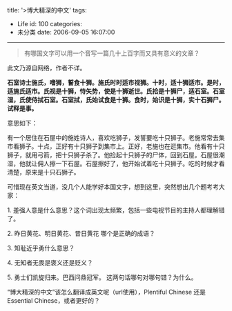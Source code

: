 title: '>博大精深的中文'
tags:
  - Life
id: 100
categories:
  - 未分类
date: 2006-09-05 16:07:00
---

>有哪国文字可以用一个音写一篇几十上百字而又具有意义的文章？

此文乃源自网络，作者不详。

**石室诗士施氏，嗜狮，誓食十狮。施氏时时适市视狮。十时，适十狮适市。是时，适施氏适市。氏视是十狮，恃矢势，使是十狮逝世。氏拾是十狮尸，适石室。石室湿，氏使侍拭石室。石室拭，氏始试食是十狮。食时，始识是十狮，实十石狮尸。试释是事。**

意思如下：

有一个居住在石屋中的施姓诗人，喜欢吃狮子，发誓要吃十只狮子。老施常常去集市看狮子。十点，正好有十只狮子到集市上。正好，老施也在逛集市。他看有十只 狮子，就用弓箭，把十只狮子杀了。他捡起十只狮子的尸体，回到石屋。石屋很潮湿，他就让佣人擦一下石屋。石屋擦好了，他开始试着吃十只狮子。吃的时候才看 清楚，原来是十只石狮子。

可惜现在英文当道，没几个人能学好本国文字，想到这里，突然想出几个题考考大家：

1\. 差强人意是什么意思？这个词出现太频繁，包括一些电视节目的主持人都理解错了。

2\. 昨日黄花、明日黄花、昔日黄花 哪个是正确的成语？

3\. 知耻近乎勇什么意思？

4\. 无知者无畏是褒义还是贬义？

5\. 勇士们凯旋归来。巴西问鼎冠军。 这两句话哪句对哪句错？为什么。

“博大精深的中文”该怎么翻译成英文呢（url使用），Plentiful Chinese 还是 Essential Chinese，或者更好的？
